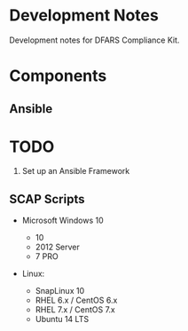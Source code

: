 # Development Notes

Development notes for DFARS Compliance Kit.


# Components

## Ansible
	

# TODO

1. Set up an Ansible Framework

## SCAP Scripts

* Microsoft Windows 10
	* 10 
	* 2012 Server
	* 7 PRO

* Linux:
	- SnapLinux 10
	- RHEL 6.x / CentOS 6.x
	- RHEL 7.x / CentOS 7.x
	- Ubuntu 14 LTS
